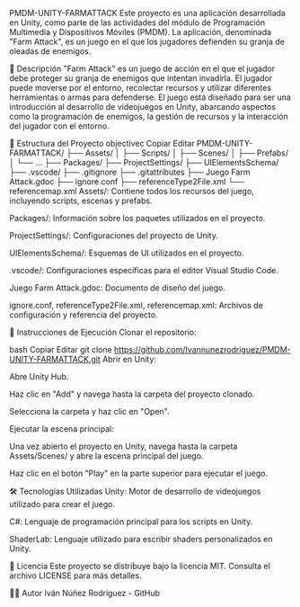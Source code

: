 PMDM-UNITY-FARMATTACK
Este proyecto es una aplicación desarrollada en Unity, como parte de las actividades del módulo de Programación Multimedia y Dispositivos Móviles (PMDM). La aplicación, denominada "Farm Attack", es un juego en el que los jugadores defienden su granja de oleadas de enemigos.

🧠 Descripción
"Farm Attack" es un juego de acción en el que el jugador debe proteger su granja de enemigos que intentan invadirla. El jugador puede moverse por el entorno, recolectar recursos y utilizar diferentes herramientas o armas para defenderse. El juego está diseñado para ser una introducción al desarrollo de videojuegos en Unity, abarcando aspectos como la programación de enemigos, la gestión de recursos y la interacción del jugador con el entorno.

📁 Estructura del Proyecto
objectivec
Copiar
Editar
PMDM-UNITY-FARMATTACK/
├── Assets/
│   ├── Scripts/
│   ├── Scenes/
│   ├── Prefabs/
│   └── ...
├── Packages/
├── ProjectSettings/
├── UIElementsSchema/
├── .vscode/
├── .gitignore
├── .gitattributes
├── Juego Farm Attack.gdoc
├── ignore.conf
├── referenceType2File.xml
└── referencemap.xml
Assets/: Contiene todos los recursos del juego, incluyendo scripts, escenas y prefabs.

Packages/: Información sobre los paquetes utilizados en el proyecto.

ProjectSettings/: Configuraciones del proyecto de Unity.

UIElementsSchema/: Esquemas de UI utilizados en el proyecto.

.vscode/: Configuraciones específicas para el editor Visual Studio Code.

Juego Farm Attack.gdoc: Documento de diseño del juego.

ignore.conf, referenceType2File.xml, referencemap.xml: Archivos de configuración y referencia del proyecto.

🚀 Instrucciones de Ejecución
Clonar el repositorio:

bash
Copiar
Editar
git clone https://github.com/Ivannunezrodriguez/PMDM-UNITY-FARMATTACK.git
Abrir en Unity:

Abre Unity Hub.

Haz clic en "Add" y navega hasta la carpeta del proyecto clonado.

Selecciona la carpeta y haz clic en "Open".

Ejecutar la escena principal:

Una vez abierto el proyecto en Unity, navega hasta la carpeta Assets/Scenes/ y abre la escena principal del juego.

Haz clic en el botón "Play" en la parte superior para ejecutar el juego.

🛠️ Tecnologías Utilizadas
Unity: Motor de desarrollo de videojuegos utilizado para crear el juego.

C#: Lenguaje de programación principal para los scripts en Unity.

ShaderLab: Lenguaje utilizado para escribir shaders personalizados en Unity.

📄 Licencia
Este proyecto se distribuye bajo la licencia MIT. Consulta el archivo LICENSE para más detalles.

👨‍💻 Autor
Iván Núñez Rodríguez - GitHub
